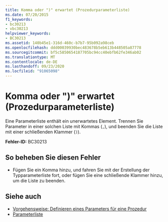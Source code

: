 ```yaml
---
title: Komma oder ")" erwartet (Prozedurparameterliste)
ms.date: 07/20/2015
f1_keywords:
- bc30213
- vbc30213
helpviewer_keywords:
- BC30213
ms.assetid: 140b45e1-316d-460c-b7b7-95b092a98ceb
ms.openlocfilehash: ddd00039930bec483678b5eb613b448505a87778
ms.sourcegitcommit: bf5c5850654187705bc94cc40ebfb62fe346ab02
ms.translationtype: MT
ms.contentlocale: de-DE
ms.lasthandoff: 09/23/2020
ms.locfileid: "91065098"
---
```

# <a name="comma-or--expected-procedure-parameter-list"></a>Komma oder ")" erwartet (Prozedurparameterliste)

Eine Parameterliste enthält ein unerwartetes Element. Trennen Sie Parameter in einer solchen Liste mit Kommas (`,`), und beenden Sie die Liste mit einer schließenden Klammer (`)`).  
  
 **Fehler-ID:** BC30213  
  
## <a name="to-correct-this-error"></a>So beheben Sie diesen Fehler  
  
- Fügen Sie ein Komma hinzu, und fahren Sie mit der Erstellung der Typparameterliste fort, oder fügen Sie eine schließende Klammer hinzu, um die Liste zu beenden.  
  
## <a name="see-also"></a>Siehe auch

- [Vorgehensweise: Definieren eines Parameters für eine Prozedur](../programming-guide/language-features/procedures/how-to-define-a-parameter-for-a-procedure.md)
- [Parameterliste](../language-reference/statements/parameter-list.md)

